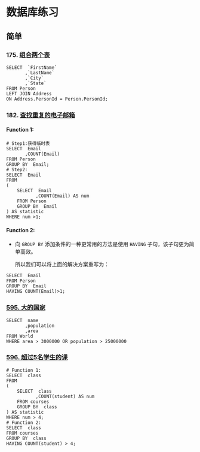 # 数据库练习

## 简单

### 175. [组合两个表](https://leetcode-cn.com/problems/combine-two-tables/)

```mssql
SELECT  `FirstName`
       ,`LastName`
       ,`City`
       ,`State`
FROM Person
LEFT JOIN Address
ON Address.PersonId = Person.PersonId;
```


### 182. [查找重复的电子邮箱](https://leetcode-cn.com/problems/duplicate-emails/)

#### Function 1:

```mssql
# Step1:获得临时表
SELECT  Email
       ,COUNT(Email)
FROM Person
GROUP BY  Email;
# Step2:
SELECT  Email
FROM
(
	SELECT  Email
	       ,COUNT(Email) AS num
	FROM Person
	GROUP BY  Email
) AS statistic
WHERE num >1;
```


#### Function 2:

* 向 `GROUP BY` 添加条件的一种更常用的方法是使用 `HAVING` 子句，该子句更为简单高效。

  所以我们可以将上面的解决方案重写为：

```mysql
SELECT  Email
FROM Person
GROUP BY  Email
HAVING COUNT(Email)>1;
```

### [595. 大的国家](https://leetcode-cn.com/problems/big-countries/)

```mysql
SELECT  name
       ,population
       ,area
FROM World
WHERE area > 3000000 OR population > 25000000
```

### [596. 超过5名学生的课](https://leetcode-cn.com/problems/classes-more-than-5-students/)

```mysql
# Function 1:
SELECT  class
FROM
(
	SELECT  class
	       ,COUNT(student) AS num
	FROM courses
	GROUP BY  class
) AS statistic
WHERE num > 4;
# Function 2:
SELECT  class
FROM courses
GROUP BY  class
HAVING COUNT(student) > 4;
```